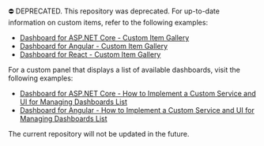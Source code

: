 ⛔ DEPRECATED. This repository was deprecated. For up-to-date information on custom items, refer to the following examples:

* [Dashboard for ASP.NET Core - Custom Item Gallery](https://github.com/DevExpress-Examples/asp-net-core-dashboard-custom-item-gallery)
* [Dashboard for Angular - Custom Item Gallery](https://github.com/DevExpress-Examples/dashboard-angular-app-custom-item-gallery)
* [Dashboard for React - Custom Item Gallery](https://github.com/DevExpress-Examples/dashboard-react-app-custom-item-gallery)

For a custom panel that displays a list of available dashboards, visit the following examples:

* [Dashboard for ASP.NET Core - How to Implement a Custom Service and UI for Managing Dashboards List](https://github.com/DevExpress-Examples/asp-net-core-dashboard-custom-panel)
* [Dashboard for Angular - How to Implement a Custom Service and UI for Managing Dashboards List](https://github.com/DevExpress-Examples/angular-dashboard-custom-panel)

The current repository will not be updated in the future.
